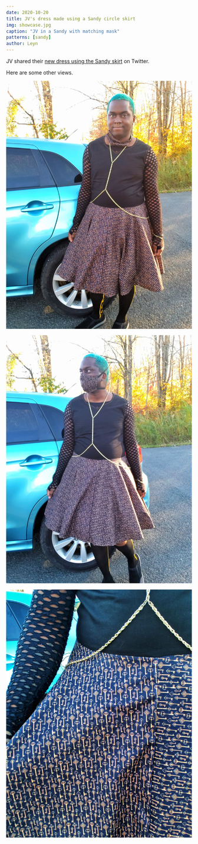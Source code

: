```yaml
---
date: 2020-10-20
title: JV's dress made using a Sandy circle skirt
img: showcase.jpg
caption: "JV in a Sandy with matching mask"
patterns: [sandy]
author: Leyn
---
```


JV shared their [new dress using the Sandy skirt](https://twitter.com/RedBlaqueGolden/status/1317752221933633537) on Twitter.

Here are some other views.

![full length of the outfit](jv_sandy_fulllength.jpg)

![mid twirl](jv_sandy_midtwirl.jpg)

![close up of the key fabric](jv_sandy_fabric_closeup.jpg)
